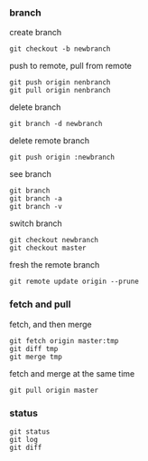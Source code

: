 ### branch

create branch

	git checkout -b newbranch

push to remote, pull from remote

	git push origin nenbranch
	git pull origin nenbranch

delete branch

	git branch -d newbranch

delete remote branch

	git push origin :newbranch

see branch

	git branch
	git branch -a
	git branch -v

switch branch

	git checkout newbranch
	git checkout master

fresh the remote branch

	git remote update origin --prune


### fetch and pull

fetch, and then merge

	git fetch origin master:tmp
	git diff tmp
	git merge tmp

fetch and merge at the same time

	git pull origin master

### status

	git status
	git log
	git diff
